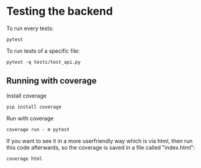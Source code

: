 # Testing the backend

To run every tests:

`pytest`

To run tests of a specific file:

`pytest -q tests/test_api.py`

## Running with coverage

Install coverage

`pip install coverage`

Run with coverage

`coverage run - m pytest`

If you want to see it in a more userfriendly way which is via html, then run this code afterwards, so the coverage is saved in a file called "index.html":

`coverage html`

